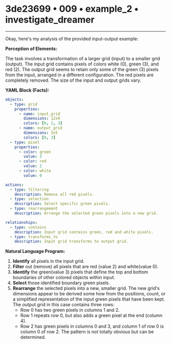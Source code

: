 # 3de23699 • 009 • example_2 • investigate_dreamer

---
Okay, here's my analysis of the provided input-output example:

**Perception of Elements:**

The task involves a transformation of a larger grid (input) to a smaller grid (output). The input grid contains pixels of colors white (0), green (3), and red (2). The output grid seems to retain only some of the green (3) pixels from the input, arranged in a different configuration. The red pixels are completely removed. The size of the input and output grids vary.

**YAML Block (Facts):**



```yaml
objects:
  - type: grid
    properties:
      - name: input_grid
        dimensions: 12x9
        colors: [0, 2, 3]
      - name: output_grid
        dimensions: 3x5
        colors: [0, 3]
  - type: pixel
    properties:
      - color: green
        value: 3
      - color: red
        value: 2
      - color: white
        value: 0

actions:
  - type: filtering
    description: Remove all red pixels.
  - type: selection
    description: Select specific green pixels.
  - type: rearrangement
    description: Arrange the selected green pixels into a new grid.

relationships:
  - type: contains
    description: Input grid contains green, red and white pixels.
  - type: transforms_to
    description: Input grid transforms to output grid.
```



**Natural Language Program:**

1.  **Identify** all pixels in the input grid.
2.  **Filter** out (remove) all pixels that are red (value 2) and white(value 0).
3. **Identify** the green(value 3) pixels that define the top and bottom boundaries of other colored objects within input.
4.  **Select** those identified boundary green pixels.
5.  **Rearrange** the selected pixels into a new, smaller grid. The new grid's dimensions appear to be derived some how from the positions, count, or a simplified representation of the input green pixels that have been kept. The output grid in this case contains three rows:
    - Row 0 has two green pixels in columns 1 and 2.
    - Row 1 repeats row 0, but also adds a green pixel at the end (column 4).
    - Row 2 has green pixels in columns 0 and 3, and column 1 of row 0 is column 0 of row 2.
    The pattern is not totally obvious but can be determined.


